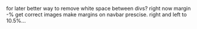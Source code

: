 for later
better way to remove white space between divs? right now margin -%
get correct images
make margins on navbar prescise. right and left to 10.5%...